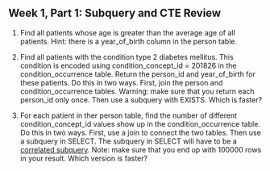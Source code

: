 ## Week 1, Part 1: Subquery and CTE Review

1. Find all patients whose age is greater than the average age of all patients. Hint: there is a year_of_birth column in the person table.

2. Find all patients with the condition type 2 diabetes mellitus. This condition is encoded using condition_concept_id = 201826 in the condition_occurrence table. Return the person_id and year_of_birth for these patients. Do this in two ways. First, join the person and condition_occurrence tables. Warning: make sure that you return each person_id only once. Then use a subquery with EXISTS. Which is faster?

3. For each patient in ther person table, find the number of different condition_concept_id values show up in the condition_occurrence table. Do this in two ways. First, use a join to connect the two tables. Then use a subquery in SELECT. The subquery in SELECT will have to be a [correlated subquery](https://www.geeksforgeeks.org/sql/sql-correlated-subqueries/). Note: make sure that you end up with 100000 rows in your result. Which version is faster?


